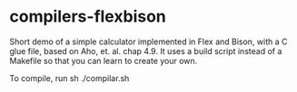 # compilers-flexbison
Short demo of a simple calculator implemented in Flex and Bison, with a C glue file, based on Aho, et. al. chap 4.9.  It uses a build script instead of a Makefile so that you can learn to create your own.

To compile, run sh ./compilar.sh
